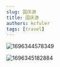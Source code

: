 ```yaml
---
slug: 国庆游
title: 国庆游
authors: kcfuler
tags: [travel]
---
```


![1696344578349](https://s2.loli.net/2023/10/03/n5jkCi7ar23qmhX.jpg)

![1696345182884](https://s2.loli.net/2023/10/03/RmQsSWv2M5ob48z.jpg)
